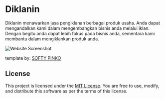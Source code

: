 # Diklanin

Diklanin menawarkan jasa pengiklanan berbagai produk usaha. Anda dapat mengandalkan kami dalam mengembangkan bisnis anda melalui iklan. Dengan begitu anda dapat lebih fokus pada bisnis anda, sementara kami membantu dalam mengiklankan produk anda.

![Website Screenshot](https://github.com/rifqialamsyh/diklanin/assets/110457847/9e37f6b4-9230-42ce-b447-24f0b73a842e)

template by: [SOFTY PINKO](https://templatemo.com/tm-535-softy-pinko)


## License

This project is licensed under the [MIT License](LICENSE). You are free to use, modify, and distribute this software as per the terms of this license.
